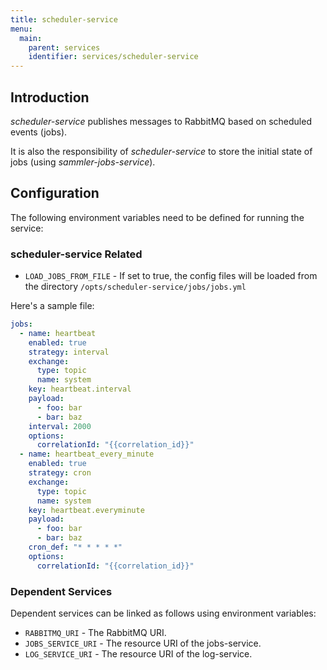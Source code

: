 ```yaml
---
title: scheduler-service
menu:
  main:
    parent: services
    identifier: services/scheduler-service
---
```


## Introduction

_scheduler-service_ publishes messages to RabbitMQ based on scheduled events (jobs).

It is also the responsibility of _scheduler-service_ to store the initial state of jobs (using _sammler-jobs-service_).

## Configuration

The following environment variables need to be defined for running the service:

### scheduler-service Related
- `LOAD_JOBS_FROM_FILE` - If set to true, the config files will be loaded from the directory `/opts/scheduler-service/jobs/jobs.yml`

Here's a sample file:

```yaml
jobs:
  - name: heartbeat
    enabled: true
    strategy: interval
    exchange:
      type: topic
      name: system
    key: heartbeat.interval
    payload:
      - foo: bar
      - bar: baz
    interval: 2000
    options:
      correlationId: "{{correlation_id}}"
  - name: heartbeat_every_minute
    enabled: true
    strategy: cron
    exchange:
      type: topic
      name: system
    key: heartbeat.everyminute
    payload:
      - foo: bar
      - bar: baz
    cron_def: "* * * * *"
    options:
      correlationId: "{{correlation_id}}"
```

### Dependent Services

Dependent services can be linked as follows using environment variables:

- `RABBITMQ_URI` - The RabbitMQ URI.
- `JOBS_SERVICE_URI` - The resource URI of the jobs-service.
- `LOG_SERVICE_URI` - The resource URI of the log-service.

<br/><br/><br/><br/><br/><br/><br/><br/><br/><br/><br/><br/><br/><br/><br/><br/><br/><br/><br/><br/><br/><br/><br/><br/>
